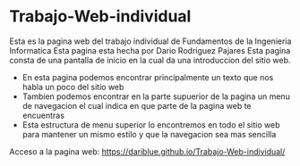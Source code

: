 # Trabajo-Web-individual
Esta es la pagina web del trabajo individual de Fundamentos de la Ingenieria Informatica
Esta pagina esta hecha por Dario Rodriguez Pajares 
Esta pagina consta de una pantalla de inicio en la cual da una introduccion del sitio web.
  - En esta pagina podemos encontrar principalmente un texto que nos habla un poco del sitio web
  - Tambien podemos encontrar en la parte supuerior de la pagina un menu de navegacion el cual indica en que parte de la pagina web te encuentras
  - Esta estructura de menu superior lo encontremos en todo el sitio web para mantener un mismo estilo y que la navegacion sea mas sencilla

Acceso a la pagina web: https://dariblue.github.io/Trabajo-Web-individual/


